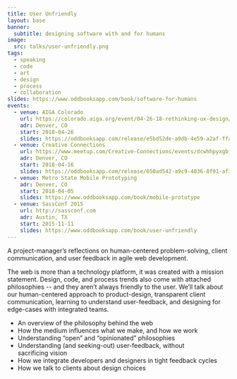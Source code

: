 ```yaml
---
title: User Unfriendly
layout: base
banner:
  subtitle: designing software with and for humans
image:
  src: talks/user-unfriendly.png
tags:
  - speaking
  - code
  - art
  - design
  - process
  - collaboration
slides: https://www.oddbooksapp.com/book/software-for-humans
events:
  - venue: AIGA Colorado
    url: https://colorado.aiga.org/event/04-26-18-rethinking-ux-design/
    adr: Denver, CO
    start: 2018-04-26
    slides: https://oddbooksapp.com/release/e5bd52de-a9db-4e59-a2af-ffa8a68f9100
  - venue: Creative Connections
    url: https://www.meetup.com/Creative-Connections/events/dcwhhpyxgbjb/
    adr: Denver, CO
    start: 2018-04-16
    slides: https://oddbooksapp.com/release/650ad542-a9c9-4036-8f91-af34ae449d3c
  - venue: Metro State Mobile Prototyping
    adr: Denver, CO
    start: 2018-04-05
    slides: https://www.oddbooksapp.com/book/mobile-prototype
  - venue: SassConf 2015
    url: http://sassconf.com
    adr: Austin, TX
    start: 2015-11-11
    slides: https://www.oddbooksapp.com/book/user-unfriendly
---
```


A project-manager’s reflections on human-centered problem-solving,
client communication,
and user feedback in agile web development.

The web is more than a technology platform,
it was created with a mission statement.
Design, code, and process trends also come with attached philosophies --
and they aren’t always friendly to the user.
We’ll talk about our human-centered approach to product-design,
transparent client communication,
learning to understand user-feedback,
and designing for edge-cases with integrated teams.

- An overview of the philosophy behind the web
- How the medium influences what we make, and how we work
- Understanding “open” and “opinionated” philosophies
- Understanding (and seeking-out) user-feedback, without sacrificing vision
- How we integrate developers and designers in tight feedback cycles
- How we talk to clients about design choices
